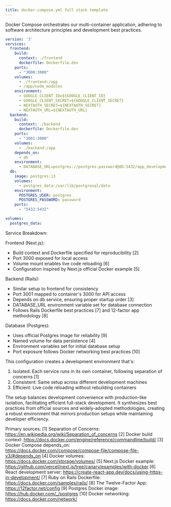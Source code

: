 ```yaml
---
title: docker-compose.yml full stack template
---
```


Docker Compose orchestrates our multi-container application, adhering to software architecture principles and development best practices.

```yaml
version: '3'
services:
  frontend:
    build:
      context: ./frontend
      dockerfile: Dockerfile.dev
    ports:
      - "3000:3000"
    volumes:
      - ./frontend:/app
      - /app/node_modules
    environment:
      - GOOGLE_CLIENT_ID=${GOOGLE_CLIENT_ID}
      - GOOGLE_CLIENT_SECRET=${GOOGLE_CLIENT_SECRET}
      - NEXTAUTH_SECRET=${NEXTAUTH_SECRET}
      - NEXTAUTH_URL=${NEXTAUTH_URL}
  backend:
    build:
      context: ./backend
      dockerfile: Dockerfile.dev
    ports:
      - "3001:3000"
    volumes:
      - ./backend:/app
    depends_on:
      - db
    environment:
      - DATABASE_URL=postgres://postgres:password@db:5432/app_development
  db:
    image: postgres:13
    volumes:
      - postgres_data:/var/lib/postgresql/data
    environment:
      POSTGRES_USER: postgres
      POSTGRES_PASSWORD: password
    ports:
      - "5432:5432"

volumes:
  postgres_data:

```

Service Breakdown:

Frontend (Next.js):
- Build context and Dockerfile specified for reproducibility [2]
- Port 3000 exposed for local access
- Volume mount enables live code reloading [6]
- Configuration inspired by Next.js official Docker example [5]

Backend (Rails):
- Similar setup to frontend for consistency
- Port 3001 mapped to container's 3000 for API access
- Depends on db service, ensuring proper startup order [3]
- DATABASE_URL environment variable set for database connection
- Follows Rails Dockerfile best practices [7] and 12-factor app methodology [8]

Database (Postgres):
- Uses official Postgres image for reliability [9]
- Named volume for data persistence [4]
- Environment variables set for initial database setup
- Port exposure follows Docker networking best practices [10]

This configuration creates a development environment that's:
1. Isolated: Each service runs in its own container, following separation of concerns [1]
2. Consistent: Same setup across different development machines
3. Efficient: Live code reloading without rebuilding containers

The setup balances development convenience with production-like isolation, facilitating efficient full-stack development. It synthesizes best practices from official sources and widely-adopted methodologies, creating a robust environment that mirrors production setups while maintaining developer efficiency.

Primary sources:
[1] Separation of Concerns: https://en.wikipedia.org/wiki/Separation_of_concerns
[2] Docker build context: https://docs.docker.com/engine/reference/commandline/build/
[3] Docker Compose depends_on: https://docs.docker.com/compose/compose-file/compose-file-v3/#depends_on
[4] Docker volumes: https://docs.docker.com/storage/volumes/
[5] Next.js Docker example: https://github.com/vercel/next.js/tree/canary/examples/with-docker
[6] React development server: https://create-react-app.dev/docs/using-https-in-development/
[7] Ruby on Rails Dockerfile: https://docs.docker.com/samples/rails/
[8] The Twelve-Factor App: https://12factor.net/config
[9] Postgres Docker image: https://hub.docker.com/_/postgres
[10] Docker networking: https://docs.docker.com/network/